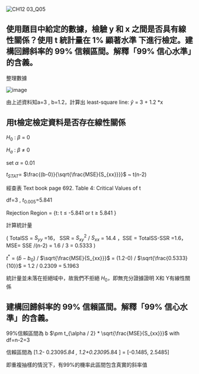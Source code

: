 ![CH12 03_Q05](https://github.com/user-attachments/assets/5e31d150-18c9-4409-91a2-c8442091357a)

使用題目中給定的數據，檢驗 y 和 x 之間是否具有線性關係？使用 t 統計量在 1% 顯著水準 下進行檢定。建構回歸斜率的 99% 信賴區間。解釋「99% 信心水準」的含義。
---

整理數據

![image](https://github.com/user-attachments/assets/4ddef20e-9efd-4b0d-9b49-6cb9ab05ccdb)

由上述資料知a=3 , b=1.2，計算出 least-square line: $\hat{y}$ = 3 + 1.2 *x


用t檢定檢定資料是否存在線性關係
---
$H_0$ : $\beta$ = 0

$H_a$ : $\beta$ $\ne$ 0

set $\alpha$ = 0.01 

$t_{STAT}$= $\frac{(b-0)}{\sqrt{\frac{MSE}{S_{xx}}}}$  ~ t(n-2)

經查表 Text book page 692. Table 4: Critical Values of t

df=3 , $t_{0.005}$=5.841

Rejection Region = {t: t $\le$ -5.841 or t $\ge$ 5.841  }

計算統計量

( TotalSS = $S_{yy}$ =16， SSR = $S_{xy}^2$ / $S_{xx}$ = 14.4 ，SSE = TotalSS-SSR =1.6， MSE= SSE /(n-2) = 1.6 / 3 = 0.5333 )

$t^*$ = $(\hat{b}-b_0)$ / $\sqrt{\frac{MSE}{S_{xx}}}$ = (1.2-0) / $\sqrt{\frac{0.5333}{10}}$ = 1.2 / 0.2309 = 5.1963



統計量並未落在拒絕域中，故我們不拒絕 $H_0$，即無充分證據證明 X和 Y有線性關係


建構回歸斜率的 99% 信賴區間。解釋「99% 信心水準」的含義。
---

99%信賴區間為 b $\pm t_{\alpha / 2} * \sqrt{\frac{MSE}{S_{xx}}}$ with df=n-2=3

信賴區間為 [1.2- 0.2309*5.84 , 1.2+0.2309*5.84 ] = [-0.1485, 2.5485]

即重複抽樣的情況下，有99%的機率此區間包含真實的斜率值
